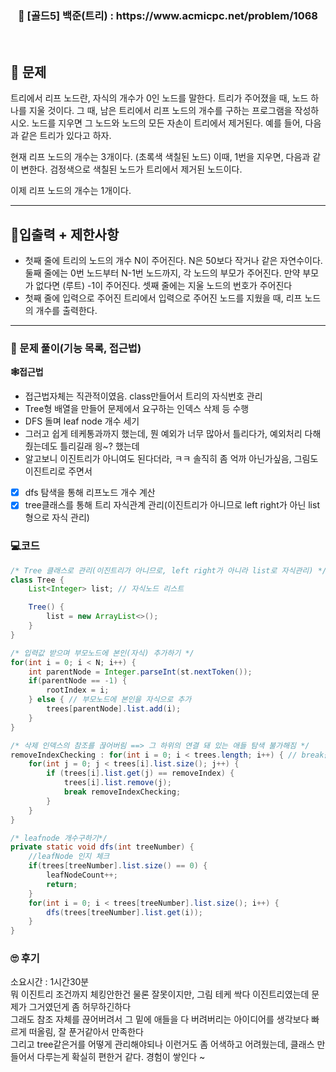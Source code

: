<h3 align="center"> 
    📢  [골드5] 백준(트리) : https://www.acmicpc.net/problem/1068
</h3>

<br>

## 🚀 문제

트리에서 리프 노드란, 자식의 개수가 0인 노드를 말한다.
트리가 주어졌을 때, 노드 하나를 지울 것이다. 그 때, 남은 트리에서 리프 노드의 개수를 구하는 프로그램을 작성하시오. 노드를 지우면 그 노드와 노드의 모든 자손이 트리에서 제거된다.
예를 들어, 다음과 같은 트리가 있다고 하자.

현재 리프 노드의 개수는 3개이다. (초록색 색칠된 노드) 이때, 1번을 지우면, 다음과 같이 변한다. 검정색으로 색칠된 노드가 트리에서 제거된 노드이다.

이제 리프 노드의 개수는 1개이다.


---

## 🚦입출력 + 제한사항

- 첫째 줄에 트리의 노드의 개수 N이 주어진다. N은 50보다 작거나 같은 자연수이다. 둘째 줄에는 0번 노드부터 N-1번 노드까지, 각 노드의 부모가 주어진다. 만약 부모가 없다면 (루트) -1이 주어진다. 셋째 줄에는 지울 노드의 번호가 주어진다
- 첫째 줄에 입력으로 주어진 트리에서 입력으로 주어진 노드를 지웠을 때, 리프 노드의 개수를 출력한다.

---

### 📜 문제 풀이(기능 목록, 접근법)
**🕸접근법**
- 접근법자체는 직관적이였음. class만들어서 트리의 자식번호 관리
- Tree형 배열을 만들어 문제에서 요구하는 인덱스 삭제 등 수행
- DFS 돌며 leaf node 개수 세기
- 그러고 쉽게 테케통과까지 했는데, 뭔 예외가 너무 많아서 틀리다가, 예외처리 다해줬는데도 틀리길래 읭~? 했는데
- 알고보니 이진트리가 아니여도 된다더라, ㅋㅋ 솔직히 좀 억까 아닌가싶음, 그림도 이진트리로 주면서

- [x] dfs 탐색을 통해 리프노드 개수 계산
- [x] tree클래스를 통해 트리 자식관계 관리(이진트리가 아니므로 left right가 아닌 list형으로 자식 관리)

### 💻코드

```java
/* Tree 클래스로 관리(이진트리가 아니므로, left right가 아니라 list로 자식관리) */
class Tree {
	List<Integer> list; // 자식노드 리스트

	Tree() {
		list = new ArrayList<>();
	}
}

/* 입력값 받으며 부모노드에 본인(자식) 추가하기 */
for(int i = 0; i < N; i++) {
	int parentNode = Integer.parseInt(st.nextToken());
	if(parentNode == -1) {
		rootIndex = i;
	} else { // 부모노드에 본인을 자식으로 추가
		trees[parentNode].list.add(i);
	}
}

/* 삭제 인덱스의 참조를 끊어버림 ==> 그 하위의 연결 돼 있는 애들 탐색 불가해짐 */
removeIndexChecking : for(int i = 0; i < trees.length; i++) { // break를 위한 라벨링
	for(int j = 0; j < trees[i].list.size(); j++) {
		if (trees[i].list.get(j) == removeIndex) {
			trees[i].list.remove(j);
			break removeIndexChecking;
		}
	}
}

/* leafnode 개수구하기*/
private static void dfs(int treeNumber) {
	//leafNode 인지 체크
	if(trees[treeNumber].list.size() == 0) {
		leafNodeCount++;
		return;
	}
	for(int i = 0; i < trees[treeNumber].list.size(); i++) {
		dfs(trees[treeNumber].list.get(i));
	}
}
```

### 🙄 후기
소요시간 : 1시간30분  <br>
뭐 이진트리 조건까지 체킹안한건 물론 잘못이지만, 그림 테케 싹다 이진트리였는데 문제가 그거였던게 좀 허무하긴하다 <br>
그래도 참조 자체를 끊어버려서 그 밑에 애들을 다 버려버리는 아이디어를 생각보다 빠르게 떠올림, 잘 푼거같아서 만족한다 <br>
그리고 tree같은거를 어떻게 관리해야되나 이런거도 좀 어색하고 어려웠는데, 클래스 만들어서 다루는게 확실히 편한거 같다. 경험이 쌓인다 ~